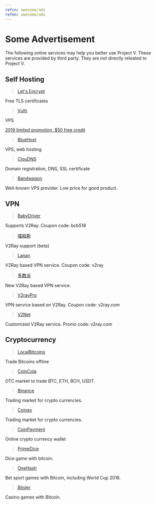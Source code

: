 ```yaml
---
refcn: awesome/ads
refen: awesome/ads
---
```


# Some Advertisement

The following online services may help you better use Project V. These services are provided by third party. They are not directly releated to Project V.

## Self Hosting

> [Let's Encrypt](https://letsencrypt.org/)

Free TLS certificates

> [Vultr](https://www.vultr.com/?ref=7269307)

VPS

[2019 limited promotion, $50 free credit](https://www.vultr.com/?ref=7783021-4F)

> [BlueHost](https://www.bluehost.com/track/v2ray/)

VPS, web hosting

> [ClouDNS](https://www.cloudns.net/aff/id/244749/)

Domain registration, DNS, SSL certificate

> [Bandwagon](https://bandwagonhost.com/aff.php?aff=44317)

Well-known VPS provider. Low price for good product.

## VPN

> [BabyDriver](http://babydriver.me/)

Supports V2Ray. Coupon code: bcb518

> [喵帕斯](https://xn--i2ru8q2qg.com/)

V2Ray support (beta)

> [Lanan](https://xn--sjt174g.com/)

V2Ray based VPN service. Coupon code: v2ray

> [多数派](https://dspi.io/aff.php?aff=7)

New V2Ray based VPN service.

> [V2rayPro](https://myv2.us/)

VPN service based on V2Ray. Coupon code: v2ray.com

> [V2Net](http://v2net.org/)

Customized V2Ray service. Promo code: v2ray.com

## Cryptocurrency

> [LocalBitcoins](https://localbitcoins.com/?ch=khtm)

Trade Bitcoins offline

> [CoinCola](https://www.coincola.com/mobile/signup?ref=QAcvfy2g)

OTC market to trade BTC, ETH, BCH, USDT.

> [Binance](https://www.binance.com/?ref=35382451)

Trading market for crypto currencies.

> [Coinex](https://www.coinex.com/account/signup?refer_code=r3fmp)

Trading market for crypto currencies.

> [CoinPayment](https://www.coinpayments.net/index.php?ref=abc5f542afed6b37b4b3d7fb83242d18)

Online crypto currency wallet

> [PrimeDice](https://primedice.com/?c=default)

Dice game with bitcoin.

> [OneHash](https://www.onehash.com/?ap=56d52158f7e04b169ec54d)

Bet sport games with Bitcoin, including World Cup 2018.

> [Bitsler](https://www.bitsler.com/?ref=VictoriaR)

Casino games with Bitcoin.
